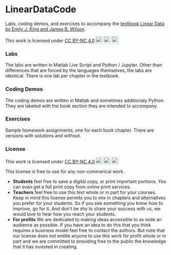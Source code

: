 # LinearDataCode
Labs, coding demos, and exercises to accompany the <a href="https://lineardata.space/">textbook Linear Data by Emily J. King and James B. Wilson</a>.

 <p xmlns:cc="http://creativecommons.org/ns#" >This work is licensed under <a href="http://creativecommons.org/licenses/by-nc/4.0/?ref=chooser-v1" target="_blank" rel="license noopener noreferrer" style="display:inline-block;">CC BY-NC 4.0<img style="height:22px!important;margin-left:3px;vertical-align:text-bottom;" src="https://mirrors.creativecommons.org/presskit/icons/cc.svg?ref=chooser-v1"><img style="height:22px!important;margin-left:3px;vertical-align:text-bottom;" src="https://mirrors.creativecommons.org/presskit/icons/by.svg?ref=chooser-v1"><img style="height:22px!important;margin-left:3px;vertical-align:text-bottom;" src="https://mirrors.creativecommons.org/presskit/icons/nc.svg?ref=chooser-v1"></a></p> 

### Labs

The labs are written in Matlab Live Script and Python / Jupyter.  Other than differences that are forced by the languages themselves, the labs are identical.  There is one lab per chapter in the textbook.

### Coding Demos

The coding demos are written in Matlab and sometimes additionaly Python.  They are labeled with the book section they are intended to accompany.

### Exercises

Sample homework assignments, one for each book chapter.  There are versions with solutions and without.

### License

 <p xmlns:cc="http://creativecommons.org/ns#" >This work is licensed under <a href="http://creativecommons.org/licenses/by-nc/4.0/?ref=chooser-v1" target="_blank" rel="license noopener noreferrer" style="display:inline-block;">CC BY-NC 4.0<img style="height:22px!important;margin-left:3px;vertical-align:text-bottom;" src="https://mirrors.creativecommons.org/presskit/icons/cc.svg?ref=chooser-v1"><img style="height:22px!important;margin-left:3px;vertical-align:text-bottom;" src="https://mirrors.creativecommons.org/presskit/icons/by.svg?ref=chooser-v1"><img style="height:22px!important;margin-left:3px;vertical-align:text-bottom;" src="https://mirrors.creativecommons.org/presskit/icons/nc.svg?ref=chooser-v1"></a></p> 

This license is free to use for any non-commerical work.  
 - **Students** feel free to save a digital copy, or print important portions.  You can even get a full print copy from online print services.
 - **Teachers** feel free to use this text whole or in part for your courses.  Keep in mind this license permits you to mix in chapters and alternatives you prefer for your students. So if you see something you know how to improve, go for it.  And don't be shy to share your success with us, we would love to hear how you reach your students.
 - **For profits** We are dedicated to making ideas accessible to as wide an audience as possible.  If you have an idea to do this that you think requires a business model feel free to contact the authors. But note that our license does not entitle anyone to use this work for profit whole or in part and we are committed to providing free to the public the knowledge that it has invested in creating.
